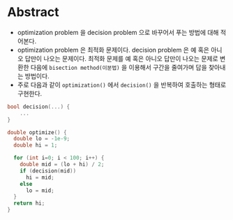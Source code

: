 # Abstract

- optimization problem 을 decision problem 으로 바꾸어서 푸는 방법에
  대해 적어본다.
- optimization problem 은 최적화 문제이다. decision problem 은 예 혹은 아니오 답만이 나오는 문제이다. 최적화 문제를 예 혹은 아니오 답만이
  나오는 문제로 변환한 다음에 `bisection method(이분법)` 을 이용해서
  구간을 줄여가며 답을 찾아내는 방법이다.
- 주로 다음과 같이 `optimization()` 에서 `decision()` 을 반복하여 호출하는
  형태로 구현한다.

```cpp
bool decision(...) {
    ...
}

double optimize() {
  double lo = -1e-9;
  double hi = 1;

  for (int i=0; i < 100; i++) {
    double mid = (lo + hi) / 2;
    if (decision(mid))
      hi = mid;
    else
      lo = mid;
  }
  return hi;
}
```
